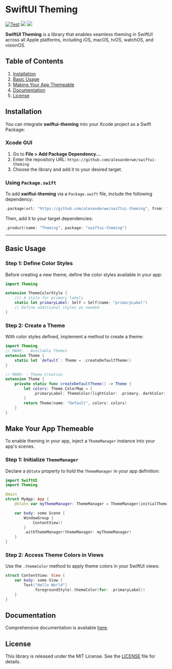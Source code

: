 # SwiftUI Theming

[![Test](https://github.com/alexanderwe/swiftui-theming/actions/workflows/test.yml/badge.svg)](https://github.com/alexanderwe/swiftui-theming/actions/workflows/test.yml)
[![](https://img.shields.io/endpoint?url=https%3A%2F%2Fswiftpackageindex.com%2Fapi%2Fpackages%2Falexanderwe%2Fswiftui-theming%2Fbadge%3Ftype%3Dswift-versions)](https://swiftpackageindex.com/alexanderwe/swiftui-theming)
[![](https://img.shields.io/endpoint?url=https%3A%2F%2Fswiftpackageindex.com%2Fapi%2Fpackages%2Falexanderwe%2Fswiftui-theming%2Fbadge%3Ftype%3Dplatforms)](https://swiftpackageindex.com/alexanderwe/swiftui-theming)

**SwiftUI Theming** is a library that enables seamless theming in SwiftUI across all Apple platforms, including iOS, macOS, tvOS, watchOS, and visionOS.

## Table of Contents

1. [Installation](#installation)
2. [Basic Usage](#basic-usage)
3. [Making Your App Themeable](#make-your-app-themeable)
4. [Documentation](#documentation)
5. [License](#license)

## Installation

You can integrate **swiftui-theming** into your Xcode project as a Swift Package:

### Xcode GUI

1. Go to **File > Add Package Dependency...**.
2. Enter the repository URL:
   `https://github.com/alexanderwe/swiftui-theming`
3. Choose the library and add it to your desired target.

### Using `Package.swift`

To add **swiftui-theming** via a `Package.swift` file, include the following dependency:

```swift
.package(url: "https://github.com/alexanderwe/swiftui-theming", from: "0.1.0")
```

Then, add it to your target dependencies:

```swift
.product(name: "Theming", package: "swiftui-theming")
```

---

## Basic Usage

### Step 1: Define Color Styles

Before creating a new theme, define the color styles available in your app:

```swift
import Theming

extension ThemeColorStyle {
    /// A style for primary labels
    static let primaryLabel: Self = Self(name: "primaryLabel")
    // Define additional styles as needed
}
```

### Step 2: Create a Theme

With color styles defined, implement a method to create a theme:

```swift
import Theming
// MARK: - Available Themes
extension Theme {
    static let `default`: Theme = .createDefaultTheme()
}

// MARK: - Theme Creation
extension Theme {
    private static func createDefaultTheme() -> Theme {
        let colors: Theme.ColorMap = [
            .primaryLabel: ThemeColor(lightColor: .primary, darkColor: .primary)
        ]
        return Theme(name: "Default", colors: colors)
    }
}
```

## Make Your App Themeable

To enable theming in your app, inject a `ThemeManager` instance into your app's scenes.

### Step 1: Initialize `ThemeManager`

Declare a `@State` property to hold the `ThemeManager` in your app definition:

```swift
import SwiftUI
import Theming

@main
struct MyApp: App {
    @State var myThemeManager: ThemeManager = ThemeManager(initialTheme: .default)

    var body: some Scene {
        WindowGroup {
            ContentView()
        }
        .withThemeManager(themeManager: myThemeManager)
    }
}
```

### Step 2: Access Theme Colors in Views

Use the `.themeColor` method to apply theme colors in your SwiftUI views:

```swift
struct ContentView: View {
    var body: some View {
        Text("Hello World")
            .foregroundStyle(.themeColor(for: .primaryLabel))
    }
}
```

## Documentation

Comprehensive documentation is available [here](https://alexanderwe.github.io/swiftui-theming/documentation/overview).

## License

This library is released under the MIT License. See the [LICENSE](LICENSE) file for details.
